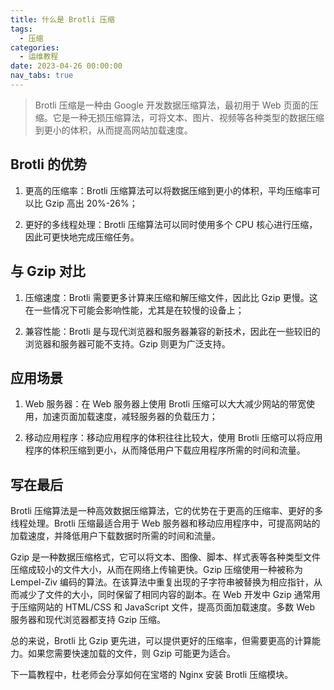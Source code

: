 ```yaml
---
title: 什么是 Brotli 压缩
tags:
  - 压缩
categories:
  - 运维教程
date: 2023-04-26 00:00:00
nav_tabs: true
---
```


> Brotli 压缩是一种由 Google 开发数据压缩算法，最初用于 Web 页面的压缩。它是一种无损压缩算法，可将文本、图片、视频等各种类型的数据压缩到更小的体积，从而提高网站加载速度。

<!-- more -->

## Brotli 的优势

1. 更高的压缩率：Brotli 压缩算法可以将数据压缩到更小的体积，平均压缩率可以比 Gzip 高出 20%-26%；

2. 更好的多线程处理：Brotli 压缩算法可以同时使用多个 CPU 核心进行压缩，因此可更快地完成压缩任务。

## 与 Gzip 对比

1. 压缩速度：Brotli 需要更多计算来压缩和解压缩文件，因此比 Gzip 更慢。这在一些情况下可能会影响性能，尤其是在较慢的设备上；

2. 兼容性能：Brotli 是与现代浏览器和服务器兼容的新技术，因此在一些较旧的浏览器和服务器可能不支持。Gzip 则更为广泛支持。

## 应用场景

1. Web 服务器：在 Web 服务器上使用 Brotli 压缩可以大大减少网站的带宽使用，加速页面加载速度，减轻服务器的负载压力；

2. 移动应用程序：移动应用程序的体积往往比较大，使用 Brotli 压缩可以将应用程序的体积压缩到更小，从而降低用户下载应用程序所需的时间和流量。

## 写在最后

Brotli 压缩算法是一种高效数据压缩算法，它的优势在于更高的压缩率、更好的多线程处理。Brotli 压缩最适合用于 Web 服务器和移动应用程序中，可提高网站的加载速度，并降低用户下载数据时所需的时间和流量。

Gzip 是一种数据压缩格式，它可以将文本、图像、脚本、样式表等各种类型文件压缩成较小的文件大小，从而在网络上传输更快。Gzip 压缩使用一种被称为 Lempel-Ziv 编码的算法。在该算法中重复出现的子字符串被替换为相应指针，从而减少了文件的大小，同时保留了相同内容的副本。在 Web 开发中 Gzip 通常用于压缩网站的 HTML/CSS 和 JavaScript 文件，提高页面加载速度。多数 Web 服务器和现代浏览器都支持 Gzip 压缩。

总的来说，Brotli 比 Gzip 更先进，可以提供更好的压缩率，但需要更高的计算能力。如果您需要快速加载的文件，则 Gzip 可能更为适合。

下一篇教程中，杜老师会分享如何在宝塔的 Nginx 安装 Brotli 压缩模块。